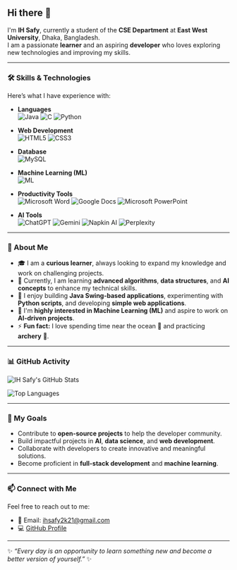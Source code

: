 ## Hi there 👋

I'm **IH Safy**, currently a student of the **CSE Department** at **East West University**, Dhaka, Bangladesh.  
I am a passionate **learner** and an aspiring **developer** who loves exploring new technologies and improving my skills.

---

### 🛠️ Skills & Technologies
Here’s what I have experience with:

- **Languages**  
  ![Java](https://img.shields.io/badge/Java-ED8B00?style=plastic&logo=java&logoColor=white&labelColor=2c3e50)
  ![C](https://img.shields.io/badge/C-00599C?style=plastic&logo=c&logoColor=white&labelColor=2c3e50)
  ![Python](https://img.shields.io/badge/Python-3776AB?style=plastic&logo=python&logoColor=white&labelColor=2c3e50)

- **Web Development**  
  ![HTML5](https://img.shields.io/badge/HTML5-E34F26?style=plastic&logo=html5&logoColor=white&labelColor=2c3e50)
  ![CSS3](https://img.shields.io/badge/CSS3-1572B6?style=plastic&logo=css3&logoColor=white&labelColor=2c3e50)

- **Database**  
  ![MySQL](https://img.shields.io/badge/MySQL-4479A1?style=plastic&logo=mysql&logoColor=white&labelColor=2c3e50)

- **Machine Learning (ML)**  
  ![ML](https://img.shields.io/badge/Machine_Learning-FF6F61?style=plastic&logo=python&logoColor=white&labelColor=2c3e50)

- **Productivity Tools**  
  ![Microsoft Word](https://img.shields.io/badge/Microsoft_Word-2B5797?style=plastic&logo=microsoftword&logoColor=white&labelColor=2c3e50)
  ![Google Docs](https://img.shields.io/badge/Google_Docs-4285F4?style=plastic&logo=google&logoColor=white&labelColor=2c3e50)
  ![Microsoft PowerPoint](https://img.shields.io/badge/Microsoft_PowerPoint-D83B01?style=plastic&logo=microsoftpowerpoint&logoColor=white&labelColor=2c3e50)

- **AI Tools**  
  ![ChatGPT](https://img.shields.io/badge/ChatGPT-34A853?style=plastic&logo=openai&logoColor=white&labelColor=2c3e50)
  ![Gemini](https://img.shields.io/badge/Gemini-4285F4?style=plastic&logo=google&logoColor=white&labelColor=2c3e50)
  ![Napkin AI](https://img.shields.io/badge/Napkin_AI-FF6F61?style=plastic&logo=artificial-intelligence&logoColor=white&labelColor=2c3e50)
  ![Perplexity](https://img.shields.io/badge/Perplexity-000000?style=plastic&logo=artificial-intelligence&logoColor=white&labelColor=2c3e50)

---

### 🌟 About Me
- 🎓 I am a **curious learner**, always looking to expand my knowledge and work on challenging projects.
- 🌱 Currently, I am learning **advanced algorithms**, **data structures**, and **AI concepts** to enhance my technical skills.
- 🔭 I enjoy building **Java Swing-based applications**, experimenting with **Python scripts**, and developing **simple web applications**.
- 🚀 I'm **highly interested in Machine Learning (ML)** and aspire to work on **AI-driven projects**.
- ⚡ **Fun fact:** I love spending time near the ocean 🌊 and practicing **archery** 🏹.

---

### 📊 GitHub Activity
![IH Safy's GitHub Stats](https://github-readme-stats.vercel.app/api?username=ihsafy&show_icons=true&theme=dark)

![Top Languages](https://github-readme-stats.vercel.app/api/top-langs/?username=ihsafy&layout=compact&theme=dark)

---

### 🚀 My Goals
- Contribute to **open-source projects** to help the developer community.
- Build impactful projects in **AI**, **data science**, and **web development**.
- Collaborate with developers to create innovative and meaningful solutions.
- Become proficient in **full-stack development** and **machine learning**.

---

### 📫 Connect with Me
Feel free to reach out to me:
- 📧 Email: [ihsafy2k21@gmail.com](mailto:ihsafy2k21@gmail.com)
- 💻 [GitHub Profile](https://github.com/ihsafy)

---

✨ _“Every day is an opportunity to learn something new and become a better version of yourself.”_ ✨
